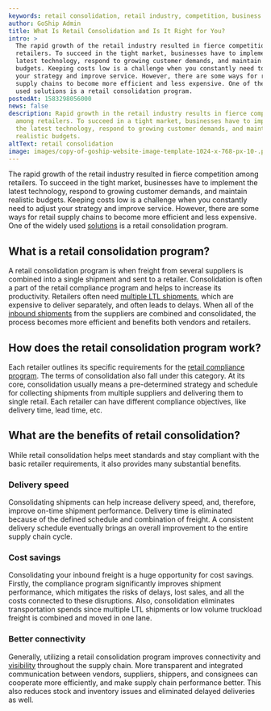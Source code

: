 ```yaml
---
keywords: retail consolidation, retail industry, competition, business markets
author: GoShip Admin
title: What Is Retail Consolidation and Is It Right for You?
intro: >
  The rapid growth of the retail industry resulted in fierce competition among
  retailers. To succeed in the tight market, businesses have to implement the
  latest technology, respond to growing customer demands, and maintain realistic
  budgets. Keeping costs low is a challenge when you constantly need to adjust
  your strategy and improve service. However, there are some ways for retail
  supply chains to become more efficient and less expensive. One of the widely
  used solutions is a retail consolidation program. 
postedAt: 1583298056000
news: false
description: Rapid growth in the retail industry results in fierce competition
  among retailers. To succeed in a tight market, businesses have to implement
  the latest technology, respond to growing customer demands, and maintain
  realistic budgets.
altText: retail consolidation
image: images/copy-of-goship-website-image-template-1024-x-768-px-10-.png
---
```

The rapid growth of the retail industry resulted in fierce competition among retailers. To succeed in the tight market, businesses have to implement the latest technology, respond to growing customer demands, and maintain realistic budgets. Keeping costs low is a challenge when you constantly need to adjust your strategy and improve service. However, there are some ways for retail supply chains to become more efficient and less expensive. One of the widely used [solutions](https://www.plslogistics.com/blog/3-best-practices-for-effective-vendor-management/) is a retail consolidation program.

## What is a retail consolidation program?

A retail consolidation program is when freight from several suppliers is combined into a single shipment and sent to a retailer. Consolidation is often a part of the retail compliance program and helps to increase its productivity. Retailers often need [multiple LTL shipments](https://www.goship.com/blog/3-best-practices-for-successful-ltl-shipments/), which are expensive to deliver separately, and often leads to delays. When all of the [inbound shipments](https://www.goship.com/blog/how-to-manage-your-inbound-freight-shipments/) from the suppliers are combined and consolidated, the process becomes more efficient and benefits both vendors and retailers.

## How does the retail consolidation program work?

Each retailer outlines its specific requirements for the [retail compliance program](https://www.goship.com/blog/what-is-a-vendor-compliance-program-retail/). The terms of consolidation also fall under this category. At its core, consolidation usually means a pre-determined strategy and schedule for collecting shipments from multiple suppliers and delivering them to single retail. Each retailer can have different compliance objectives, like delivery time, lead time, etc.

## What are the benefits of retail consolidation?

While retail consolidation helps meet standards and stay compliant with the basic retailer requirements, it also provides many substantial benefits.

### Delivery speed

Consolidating shipments can help increase delivery speed, and, therefore, improve on-time shipment performance. Delivery time is eliminated because of the defined schedule and combination of freight. A consistent delivery schedule eventually brings an overall improvement to the entire supply chain cycle.

### Cost savings

Consolidating your inbound freight is a huge opportunity for cost savings. Firstly, the compliance program significantly improves shipment performance, which mitigates the risks of delays, lost sales, and all the costs connected to these disruptions. Also, consolidation eliminates transportation spends since multiple LTL shipments or low volume truckload freight is combined and moved in one lane.

### Better connectivity

Generally, utilizing a retail consolidation program improves connectivity and [visibility](https://www.goship.com/blog/the-evolution-of-retail-the-role-of-visibility/) throughout the supply chain. More transparent and integrated communication between vendors, suppliers, shippers, and consignees can cooperate more efficiently, and make supply chain performance better. This also reduces stock and inventory issues and eliminated delayed deliveries as well.